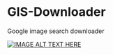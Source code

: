 # GIS-Downloader
Google image search downloader

[![IMAGE ALT TEXT HERE](https://img.youtube.com/vi/mZZy2x3m2Rw/0.jpg)](https://www.youtube.com/watch?v=mZZy2x3m2Rw)

